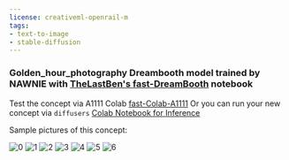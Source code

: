 ```yaml
---
license: creativeml-openrail-m
tags:
- text-to-image
- stable-diffusion
---
```

### Golden_hour_photography Dreambooth model trained by NAWNIE with [TheLastBen's fast-DreamBooth](https://colab.research.google.com/github/TheLastBen/fast-stable-diffusion/blob/main/fast-DreamBooth.ipynb) notebook


Test the concept via A1111 Colab [fast-Colab-A1111](https://colab.research.google.com/github/TheLastBen/fast-stable-diffusion/blob/main/fast_stable_diffusion_AUTOMATIC1111.ipynb)
Or you can run your new concept via `diffusers` [Colab Notebook for Inference](https://colab.research.google.com/github/huggingface/notebooks/blob/main/diffusers/sd_dreambooth_inference.ipynb)

Sample pictures of this concept:

  
  
  
  
  
  
  ![0](https://huggingface.co/NAWNIE/golden-hour-photography/resolve/main/sample_images/01122-{prompt}.png)
      ![1](https://huggingface.co/NAWNIE/golden-hour-photography/resolve/main/sample_images/01139-{prompt}.png)
      ![2](https://huggingface.co/NAWNIE/golden-hour-photography/resolve/main/sample_images/01138-{prompt}.png)
      ![3](https://huggingface.co/NAWNIE/golden-hour-photography/resolve/main/sample_images/01140-{prompt}.png)
      ![4](https://huggingface.co/NAWNIE/golden-hour-photography/resolve/main/sample_images/01123-{prompt}.png)
      ![5](https://huggingface.co/NAWNIE/golden-hour-photography/resolve/main/sample_images/01120-{prompt}.png)
      ![6](https://huggingface.co/NAWNIE/golden-hour-photography/resolve/main/sample_images/01126-{prompt}.png)
      
